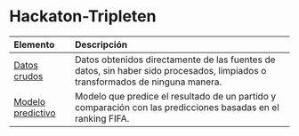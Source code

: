 # Hackaton-Tripleten

| Elemento               | Descripción                                                                                 |
|:------------------------ |:------------------------------------------------------------------------------------------- |
|[Datos crudos](https://github.com/IreneRA/Hackaton-Tripleten/tree/Raw-data)| Datos obtenidos directamente de las fuentes de datos, sin haber sido procesados, limpiados o transformados de ninguna manera.|
|[Modelo predictivo](https://github.com/IreneRA/Hackaton-Tripleten/tree/Raw-data)|  Modelo que predice el resultado de un partido y comparación con las predicciones basadas en el ranking FIFA.|

